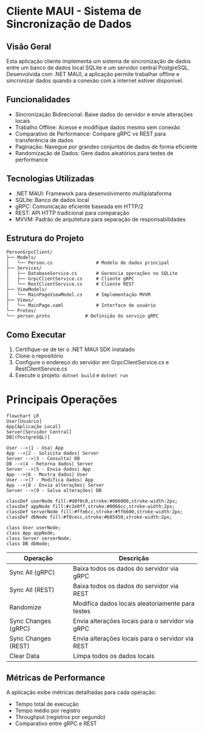 # Cliente MAUI - Sistema de Sincronização de Dados
## Visão Geral
Esta aplicação cliente implementa um sistema de sincronização de dados entre um banco de dados local SQLite e um servidor central PostgreSQL. Desenvolvida com .NET MAUI, a aplicação permite trabalhar offline e sincronizar dados quando a conexão com a internet estiver disponível.

## Funcionalidades
- Sincronização Bidirecional: Baixe dados do servidor e envie alterações locais
- Trabalho Offline: Acesse e modifique dados mesmo sem conexão
- Comparativo de Performance: Compare gRPC vs REST para transferência de dados
- Paginação: Navegue por grandes conjuntos de dados de forma eficiente
- Randomização de Dados: Gere dados aleatórios para testes de performance

## Tecnologias Utilizadas
- .NET MAUI: Framework para desenvolvimento multiplataforma
- SQLite: Banco de dados local
- gRPC: Comunicação eficiente baseada em HTTP/2
- REST: API HTTP tradicional para comparação
- MVVM: Padrão de arquitetura para separação de responsabilidades

## Estrutura do Projeto
```
PersonGrpcClient/
├── Models/
│   └── Person.cs                # Modelo de dados principal
├── Services/
│   ├── DatabaseService.cs       # Gerencia operações no SQLite
│   ├── GrpcClientService.cs     # Cliente gRPC
│   └── RestClientService.cs     # Cliente REST
├── ViewModels/
│   └── MainPageViewModel.cs     # Implementação MVVM
├── Views/
│   └── MainPage.xaml            # Interface de usuário
└── Protos/
└── person.proto             # Definição do serviço gRPC
```

## Como Executar
1. Certifique-se de ter o .NET MAUI SDK instalado
2. Clone o repositório
3. Configure o endereço do servidor em GrpcClientService.cs e RestClientService.cs
4. Execute o projeto:
`dotnet build` e 
`dotnet run`

# Principais Operações
```mermaid
flowchart LR
User[Usuário]
App[Aplicação Local]
Server[Servidor Central]
DB[(PostgreSQL)]

User -->|1 - Usa| App
App -->|2 - Solicita dados| Server
Server -->|3 - Consulta| DB
DB -->|4 - Retorna dados| Server
Server -->|5 - Envia dados| App
App -->|6 - Mostra dados| User
User -->|7 - Modifica dados| App
App -->|8 - Envia alterações| Server
Server -->|9 - Salva alterações| DB

classDef userNode fill:#d0f0c0,stroke:#006000,stroke-width:2px;
classDef appNode fill:#c2e0ff,stroke:#0066cc,stroke-width:2px;
classDef serverNode fill:#ffe6cc,stroke:#ff6600,stroke-width:2px;
classDef dbNode fill:#f8cecc,stroke:#b85450,stroke-width:2px;

class User userNode;
class App appNode;
class Server serverNode;
class DB dbNode;
```

|Operação |	Descrição |
|---------|-----------|
|Sync All (gRPC)|	Baixa todos os dados do servidor via gRPC|
|Sync All (REST)|	Baixa todos os dados do servidor via REST|
|Randomize|	Modifica dados locais aleatoriamente para testes|
|Sync Changes (gRPC)|	Envia alterações locais para o servidor via gRPC|
|Sync Changes (REST)|	Envia alterações locais para o servidor via REST|
|Clear Data|	Limpa todos os dados locais|

## Métricas de Performance
A aplicação exibe métricas detalhadas para cada operação:
- Tempo total de execução
- Tempo médio por registro
- Throughput (registros por segundo)
- Comparativo entre gRPC e REST
